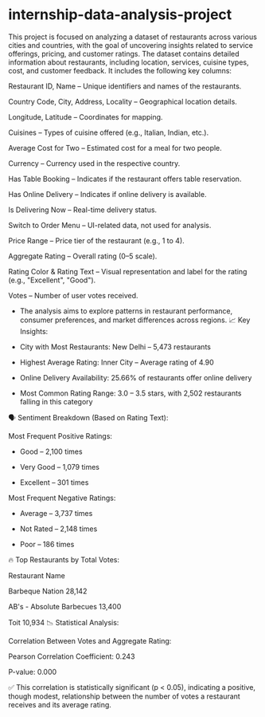 # internship-data-analysis-project
This project is focused on analyzing a dataset of restaurants across various cities and countries, with the goal of uncovering insights related to service offerings, pricing, and customer ratings.
The dataset contains detailed information about restaurants, including location, services, cuisine types, cost, and customer feedback. It includes the following key columns:

Restaurant ID, Name – Unique identifiers and names of the restaurants.

Country Code, City, Address, Locality – Geographical location details.

Longitude, Latitude – Coordinates for mapping.

Cuisines – Types of cuisine offered (e.g., Italian, Indian, etc.).

Average Cost for Two – Estimated cost for a meal for two people.

Currency – Currency used in the respective country.

Has Table Booking – Indicates if the restaurant offers table reservation.

Has Online Delivery – Indicates if online delivery is available.

Is Delivering Now – Real-time delivery status.

Switch to Order Menu – UI-related data, not used for analysis.

Price Range – Price tier of the restaurant (e.g., 1 to 4).

Aggregate Rating – Overall rating (0–5 scale).

Rating Color & Rating Text – Visual representation and label for the rating (e.g., "Excellent", "Good").

Votes – Number of user votes received.
- The analysis aims to explore patterns in restaurant performance, consumer preferences, and market differences across regions.
📈 Key Insights:
- City with Most Restaurants:
New Delhi – 5,473 restaurants

- Highest Average Rating:
Inner City – Average rating of 4.90

- Online Delivery Availability:
25.66% of restaurants offer online delivery

- Most Common Rating Range:
3.0 – 3.5 stars, with 2,502 restaurants falling in this category

🗣️ Sentiment Breakdown (Based on Rating Text):

Most Frequent Positive Ratings:

- Good – 2,100 times

- Very Good – 1,079 times

- Excellent – 301 times

Most Frequent Negative Ratings:

- Average – 3,737 times

- Not Rated – 2,148 times

- Poor – 186 times
  
🔥 Top Restaurants by Total Votes:

 Restaurant Name  
 
 Barbeque Nation           28,142
 
AB's - Absolute Barbecues  13,400

Toit                       10,934
📉 Statistical Analysis:

Correlation Between Votes and Aggregate Rating:

Pearson Correlation Coefficient: 0.243

P-value: 0.000

✅ This correlation is statistically significant (p < 0.05), indicating a positive, though modest, relationship between the number of votes a restaurant receives and its average rating.
